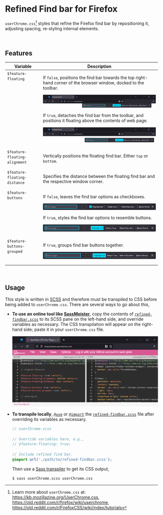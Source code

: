 # Refined Find bar for Firefox

`userChrome.css`[^userchrome] styles that refine the Firefox find bar by repositioning it, adjusting
spacing, re-styling internal elements.

[^userchrome]:
    Learn more about `userChrome.css` at: https://kb.mozillazine.org/UserChrome.css,
    https://old.reddit.com/r/firefox/wiki/userchrome,
    https://old.reddit.com/r/FirefoxCSS/wiki/index/tutorials

<br>

## Features

<table>
<thead>
<tr>
	<th>Variable</th>
	<th>Description</th>
</tr>
</thead>
<tbody>
<tr>
<td valign="top"><code>$feature-floating</code></td>
<td valign="top">

If `false`, positions the find bar towards the top right-hand corner of the browser window, docked
to the toolbar.

![](./img/feature-floating-false.png)

If `true`, detaches the find bar from the toolbar, and positions it floating above the contents of
web page.

![](./img/feature-floating-true.png)

</td>
</tr>
<tr>
<td valign="top"><code>$feature-floating-alignment</code></td>
<td valign="top">

Vertically positions the floating find bar. Either `top` or `bottom`.

</td>
</tr>
<tr>
<td valign="top"><code>$feature-floating-distance</code></td>
<td valign="top">

Specifies the distance between the floating find bar and the respective window corner.

</td>
</tr>
<tr>
<td valign="top"><code>$feature-buttons</code></td>
<td valign="top">

If `false`, leaves the find bar options as checkboxes.

![](./img/feature-buttons-false.png)

If `true`, styles the find bar options to resemble buttons.

![](./img/feature-buttons-true.png)

</td>
</tr>
<tr>
<td valign="top"><code>$feature-buttons-grouped</code></td>
<td valign="top">

If `true`, groups find bar buttons together.

![](./img/feature-buttons-grouped.png)

</td>
</tr>
</tbody>
</table>

<br>

## Usage

This style is written in [SCSS](https://sass-lang.com/) and therefore must be transpiled to CSS
before being added to `userChrome.css`. There are several ways to go about this,

- **To use an online tool like [SassMeister](https://www.sassmeister.com/)**, copy the contents of
  [`refined-findbar.scss`](./src/refined-findbar.scss) to its SCSS pane on the left-hand side, and
  override variables as necessary. The CSS transpilation will appear on the right-hand side; paste
  it in your `userChrome.css` file.

  ![](./img/sassmeister.png)

- **To transpile locally**, [`@use`](https://sass-lang.com/documentation/at-rules/use) or
  [`@import`](https://sass-lang.com/documentation/at-rules/import) the
  [`refined-findbar.scss`](./src/refined-findbar.scss) file after overriding its variables as
  necessary.

  ```scss
  // userChrome.scss

  // Override variables here, e.g.,
  // $feature-floating: true;

  // Include refined find bar.
  @import url('./path/to/refined-findbar.scss');
  ```

  Then use a [Sass transpiler](https://github.com/sass/sass) to get its CSS output,

  ```shell
  $ sass userChrome.scss userChrome.css
  ```
